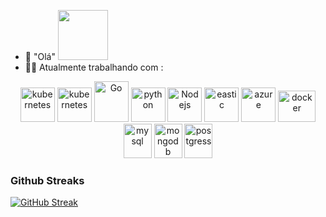 
- 🏦 "Olá"
      <img src="https://media.giphy.com/media/WUlplcMpOCEmTGBtBW/giphy.gif" width="80">
- 🧑‍💻 Atualmente trabalhando com :

<p align="center">
      <img src="https://www.vectorlogo.zone/logos/dotnet/dotnet-vertical.svg" alt="kubernetes" width="55" height="55"/>
            <img src="https://cdn.jsdelivr.net/gh/devicons/devicon@latest/icons/csharp/csharp-original.svg" alt="kubernetes" width="55" height="55"/>
      <img src="https://www.vectorlogo.zone/logos/golang/golang-icon.svg" alt="Go" width="55" height="65"/>
      <img src="https://www.vectorlogo.zone/logos/python/python-icon.svg" alt="python" width="55" height="55"/>
      <img src="https://www.vectorlogo.zone/logos/nodejs/nodejs-icon.svg" alt="Nodejs" width="55" height="55"/>
      <img src="https://www.vectorlogo.zone/logos/elastic/elastic-icon.svg" alt="eastic" width="55" height="55"/>
      <img src="https://www.vectorlogo.zone/logos/microsoft_azure/microsoft_azure-icon.svg" alt="azure" width="55" height="55"/>
      <img src="https://www.vectorlogo.zone/logos/docker/docker-official.svg" alt="docker" width="60" height="50"/>
      <img src="https://www.vectorlogo.zone/logos/mysql/mysql-icon.svg" alt="mysql" width="45" height="55"/>
      <img src="https://www.vectorlogo.zone/logos/mongodb/mongodb-icon.svg" alt="mongodb" width="45" height="55"/>
      <img src="https://www.vectorlogo.zone/logos/postgresql/postgresql-icon.svg" alt="postgress" width="45" height="55"/>
</p>

### Github Streaks
[![GitHub Streak](https://github-readme-streak-stats.herokuapp.com?user=Elison12&theme=dark-minimalist)](https://git.io/streak-stats)
